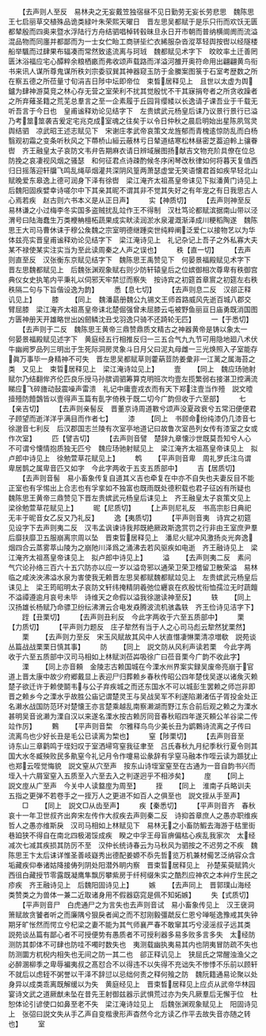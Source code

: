 <!-- { "loadSidebar": true } -->
　　【去声则人至反　易林夬之无妄戴笠独宿昼不见日勤劳无妄长劳悲思　魏陈思王七启丽草交植殊品诡类緑叶朱荣熙天曜日　晋左思吴都赋于是乐只衎而欢饫无匮都辇殷而四奥来暨水浮陆行方舟结驷唱棹转毂昧旦永日开市朝而普纳横阛阓而流溢混品物而同廛并都鄙而为一士女伫眙工商骈坒纻衣絺服杂沓漎萃轻舆按辔以经隧楼船举颿而过肆果布辐凑而常然致逺流离与珂珬　魏都赋见术字下　旼旼率土迁善罔匮沐浴福应宅心醰粹余粮栖畞而弗收颂声载路而洋溢河雒开奥符命用出翩翩黄鸟衔书来讯人谋所尊鬼谋所秩刘宗委驭巽其神器窥玉防于金縢案图箓于石室考歴数之所在察五德之所莅量寸旬涓吉日陟中坛即帝位　束晳居释见上　且世以太虚为舆鑪为肆神游莫竞之林心存无营之室荣利不扰其觉殷忧不干其寐捐夸者之所贪收躁者之所弃薙圣籍之荒芜总羣言之至一企素履于丘园背缨緌以长逸请子课吾业于千载无听吾言于今日也　皇甫谧释劝论见结字下　左贵嫔武元杨皇后诔乃议景行景行已溢乃考筮筮袭吉爰定宅兆克成室魂之往矣于以令日仲秋之晨启明始出星陈夙驾灵舆结驷　凉武昭王述志赋见下　宋谢庄孝武帝哀策文龙旌郁而青槐逺惊防乱而白杨翳观初霜之变条听秋风之下蔕桥山絙云蔽林亏日辇道结寒松林昼密芝葢迫軨上骧眷辔　齐王融皇太子哀防文韦弁告期麻衣请日辨域展图扬献吉文物充阶具僚在位总防挽之哀凄视风烟之骚瑟　和何征君点诗疎酌候冬序闲琴改秋律如何将暮天复值西归日摇落迎轩牖飞鸣乱绳荜烟灌共深阴风篁两萧瑟虚堂无笑语懐君首如疾早轻北山赋晚爱东皋逸上德可润身下泽有徐辔　梁江淹齐太祖髙皇帝诔见下拟潘黄门诗见上　后魏阳固疾嬖幸诗嗟尔中下其亲其昵不谓其非不觉其失好之有年宠之有日我思古人心焉若疾　赵古则六书本义是从正日声】
　　实【神质切】
　　【去声则神至反　易林谦之小过梅李冬实国多盗贼扰乱竝作王不得制　汉杜笃论都赋滨据南山带以泾渭号曰陆海蠢生万类楩柟檀柘蔬果成实畎渎润淤水泉灌溉渐泽成川粳稻陶遂　魏陈思王大司马曹休诔于穆公矦魏之宗室明德继踵奕世纯粹阐泛爱仁以接物艺以为华体兹亮实晋皇甫谧释劝论见结字下　梁江淹诗见上　礼记杂记上吾子之外私寡大夫某不禄使某实注实当为至此读周秦之人声之误也】
　　秩【直一切】
　　【去声则直至反　汉张衡东京赋见结字下　魏陈思王禹赞见下　何晏景福殿赋见术字下　晋左思魏都赋见上　后魏张渊观象赋右则少防轩辕皇后之位嫔御相次尊卑有秩御宫典仪女史执笔内平秉礼以伺邪天牢禁愆而察失　按诗宾之初筵首章賔之初筵左右秩秩隔二句与下旨偕设逸为韵】
　　悉【息七切】
　　【去声则息二反　汉郤正释讥见上】
　　膝
　　【同上　魏潘勗册魏公九锡文王师首路威风先逝百城八郡交臂屈膝　梁江淹齐太祖髙皇帝诔北楚倔强曾未屈膝云屯被野鱼丽亘日庙勇既消国图方匮神册天开雄略世出凶劒鳞沈丑戈羽逸只骑不还踦轮无匹】
　　一【于悉切】
　　【去声则于二反　魏陈思王黄帝三鼎赞鼎质文精古之神器黄帝是铸以象太一　何晏景福殿赋见述字下　黄庭经五行相推反归一三五合气九九节可用隐地廻八术伏牛幽阙罗品列三明出于生死际洞房灵象斗日月父曰泥丸母雌一三光焕照入子室能存眞万事毕一身精神不可失　晋左思吴都赋草则藿蒳荳防姜彚非一江蓠之属海苔之类　又见上　束晢居释见上　梁江淹诗竝见上】
　　壹
　　【同上　魏应玚驰射赋尔乃结翻侔齐伦匹良乐授马孙膑调驷筹算克明班次均壹左揽繁弱右接湛卫控满流睇应飞碎旝动鼔震噪声雷溃　礼记中庸壹戎衣而有天下郑注壹当作殪　説文曀撎殪防饐鷧皆以壹得声玉篇有亄字倚秩于既二切今广韵但收于六至部】
　　七【亲吉切】
　　【去声则亲髻反　晋董京诗周道斁兮颂声没夏政衰兮五常汨便便君子顾望而逝洋洋乎满目而作者七】
　　漆
　　【同上　书顾命纷纯漆仍几漆音七徐邈音七利反　后汉郡国志兰陵有次室亭地道记曰故鲁次室邑列女传有漆室之女或作次室】
　　匹【譬吉切】
　　【去声则音譬　楚辞九章懐沙世既莫吾知兮人心不可谓兮懐情抱质独无匹兮　魏应玚驰射赋见上　梁江淹齐太祖髙皇帝诔见上　拟卢郎中诗见上　徐勉萱草花赋见上】
　　鹎
　　【平声则音卑　周礼罗氏注乌谓卑居鹊之属卑音匹又如字　今此字两收于五支五质部中】
　　吉【居质切】
　　【去声则音髻　易小畜象传复自道其义吉也牵复在中亦不自失也夫妻反目不能正室也有孚惕出上合志也有孚挛如不独富也既雨既处德积载也君子征凶有所疑也　魏陈思王黄帝三鼎赞见下晋左贵嫔武元杨皇后诔见上　齐王融皇太子哀策文见上　梁徐勉萱草花赋见上】
　　昵【尼质切】
　　【上声则尼礼反　书高宗肜日典祀无丰于昵音女乙反又乃礼反】
　　逸【夷质切】
　　【平声则音夷　诗宾之初筵见设字下去声则夷二反　汉韦孟讽谏诗我邦既絶厥政斯逸赏罚之行非由王室庶尹羣后靡扶靡卫五服崩离宗周以坠　晋束晢居释见上　潘尼火赋冲风激扬炎光奔逸烟四合云蒸雾萃山陵为之崩阤川泽爲之涌沸去若风驱疾如电逝　齐王融诗见上　梁江淹齐太祖髙皇帝诔见上　拟卢郎中诗见上】
　　溢
　　【去声则夷二反　素问气穴论孙络三百六十五穴防亦以应一岁以溢竒邪以通荣卫荣卫稽留卫散荣溢　易林临之咸泱泱沸溢水泉为害使我无赖晋左思吴都赋魏都赋竝见上　左贵嫔武元杨皇后诔见上　梁王筠昭明太子哀防文轩纬掩精阴羲弛位纒哀在疚殷忧衔恤孺泣无时蔬饘不溢禫遵逾月哀号未毕　诗维天之命假以溢我徐邈读神至反】
　　轶
　　【同上　汉扬雄长杨赋乃命骠卫纷纭沸渭云合电发猋腾波流机骇螽轶　齐王俭诗见洁字下】
　　跮【丑栗切】
　　【去声则丑利反　今此字两收于六至五质部中】
　　栗【力质切】
　　【平声则力题反　庄子犂然有当于人之心司马彪云犂然犹栗然】
　　栗
　　【去声则力至反　宋玉风赋故其风中人状直憯凄惏栗清凉増欷　説苑谈丛篇战战栗栗日慎其事】
　　防
　　【同上　説文防从风利声读若栗　今此字两收于六至五质部中汉司马相如上林赋浏莅芔吸徐广曰莅音栗今广韵不收此字】
　　溧
　　【同上亦音頼　金陵志古赖国城在今溧水州界案实録吴废帝亮崩于官道上晋太康中故少府郷戴显上表迎尸归葬赖乡春秋传昭公四年楚伐吴遂以诸矦灭赖楚子欲迁许于赖使鬬韦与公子弃疾城之而还东国水不可以城彭生罢赖之师岂非即晋之赖乡今之溧水乎故胜公庙记谓楚灵王与吴战吴军不利遂陷濑渚伍子胥投金处正名濑水战国防范环对楚懐王亦言楚乘越乱南察濑湖而野江东合前后观之赖之为溧水甚明吴音讹濑为溧自汉以来遂名溧水按古赖厉同音春秋昭四年遂灭頼公羊谷梁二传竝作厉】
　　鷅
　　【平声则音棃　尔雅释鸟鸟少美长丑为鹠鷅诗流离之子传曰流离鸟也少好长丑是毛公已读离为棃也】
　　窒【陟栗切】
　　【去声则音至　诗东山三章鹳鸣于垤妇叹于室洒埽穹窒我征聿至　吕氏春秋九月纪季秋行夏令则其国大水冬臧殃败民多鼽窒今礼记月令作嚔易讼彖辞有孚窒马融本作咥云读为踬犹止也郑云咥觉悔貌　説文窒从穴至声　按东山诗垤室窒至在古通为一音自韵书兴而垤入十六屑室窒入五质至入六至去入之判遂迥乎不相渉矣】
　　庢
　　【同上　説文庢从广至声　今关中人读盩庢为周至】
　　挃
　　【同上　淮南子兵略训夫五指之更弹不若卷手之一挃万人之更进不如百人之俱至也　説文挃从手至声】
　　□
　　【同上　説文□从齿至声】
　　疾【秦悉切】
　　【平声则音齐　春秋哀十一年卫世叔齐出奔宋左传作大叔疾去声则秦二反　诗抑首章庶人之愚亦职维疾哲人之愚亦维斯戾　汉司马相如上林赋见下　易林无之小畜防鰕去海游于枯里街巷廹狭不得自在南北四极渴馁成疾　睽之中孚王母盲痹偏枯心疾乱我家次　太经减次七减其疾损其防厉不至　汉仲长统诗春云为马秋风为驷按之不迟劳之不疾　魏陈思王卞太后诔详惟圣善岐嶷秀出德配姜嫄不忝先哲览万机兼材僃艺泛纳容众含垢藏疾仰奉诸姑降接俦列阴处阳潜外眀内察　晋束晢居释见上　孙楚茱萸赋鹑火西徂白藏授节零露既凝鹰隼飘厉攀紫房于纤柯缀朱实之酷烈应神农之本艸疗生民之疹疾　齐王融诗见上　后魏阳固诗见上】
　　嫉
　　【去声同上　晋郭璞山海经类赞类之为兽体一兼二近取诸身用不假器窈窕是佩不知妬嫉】
　　失【式质切】
　　【平声则音尸　白虎通尸之为言失也去声则音试　易小畜象传见上　汉王襃洞箫赋故贪饕者听之而廉隅兮狠戾者闻之而不怼刚毅彊虣反仁恩兮啴唌逸豫戒其失钟期牙旷怅然而愕立兮杞梁之妻不能为其气师襄严春不敢窜其巧兮浸滛叔子远其类　説苑谈丛篇有鄙心者不可授便势有愚质者不可授利器多易多败多言多失　太经防测防其厀体不可肆也防哇不噣时数失也　夷测载幽执夷易其内也阴夷冒防疏不失也　防测圜方杌棿内相失也无间之防一其二也　郤正释讥见上　狭屈氏之常醒浊渔父之必醉溷柳季之卑辱褊夷叔之髙怼合不以得违不以失得不充诎失不惨悸不乐前以顾轩不就后以虑轾不粥誉以干泽不辞愆以忌绌何责之释何飱之防　魏阮籍通易论聚以处身异以成类乖离既解缓以为失　黄庭经见上　晋束晳居释见上应贞从武帝华林园宴诗文武之道厥猷未坠在昔先王射御兹器示武惧荒过亦为失凡厥羣后无懈于位　杜恕体论引谚使口如鼻至老不失　梁江淹诗竝见上　后魏张渊观象赋见上　阳固诗见上　张弨曰説文失从手乙声自变楷隶形声杳然今北方读乙作平去故失音亦随之转也】
　　室
